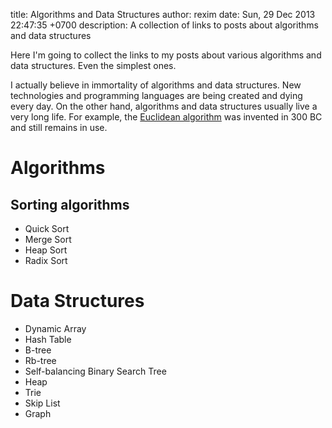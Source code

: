 title: Algorithms and Data Structures
author: rexim
date: Sun, 29 Dec 2013 22:47:35 +0700
description: A collection of links to posts about algorithms and data structures

Here I'm going to collect the links to my posts about various
algorithms and data structures. Even the simplest ones.

I actually believe in immortality of algorithms and data
structures. New technologies and programming languages are being
created and dying every day. On the other hand, algorithms and data
structures usually live a very long life. For example, the
[Euclidean algorithm](http://en.wikipedia.org/wiki/Euclidean_algorithm)
was invented in 300 BC and still remains in use.

# Algorithms #

## Sorting algorithms ##

* Quick Sort
* Merge Sort
* Heap Sort
* Radix Sort

# Data Structures #

* Dynamic Array
* Hash Table
* B-tree
* Rb-tree
* Self-balancing Binary Search Tree
* Heap
* Trie
* Skip List
* Graph
